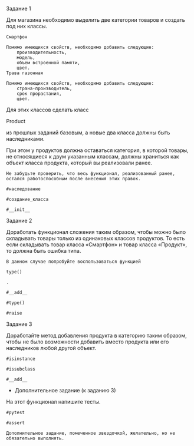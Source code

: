 Задание 1

Для магазина необходимо выделить две категории товаров и создать под них классы.

    Смартфон

    Помимо имеющихся свойств, необходимо добавить следующие:
        производительность,
        модель,
        объем встроенной памяти,
        цвет.
    Трава газонная

    Помимо имеющихся свойств, необходимо добавить следующие:
        страна-производитель,
        срок прорастания,
        цвет.

Для этих классов сделать класс

Product

из прошлых заданий базовым, а новые два класса должны быть наследниками.

При этом у продуктов должна оставаться категория, в которой товары, не относящиеся к двум указанным классам, должны храниться как объект класса продукта, который вы реализовали ранее.

    Не забудьте проверить, что весь функционал, реализованный ранее, остался работоспособным после внесения этих правок.

    #наследование

    #создание_класса

    #__init__

Задание 2

Доработать функционал сложения таким образом, чтобы можно было складывать товары только из одинаковых классов продуктов. То есть если складывать товар класса «Смартфон» и товар класса «Продукт», то должна быть ошибка типа.

    В данном случае попробуйте воспользоваться функцией

    type()

    .

    #__add__

    #type()

    #raise

Задание 3

Доработайте метод добавления продукта в категорию таким образом, чтобы не было возможности добавить вместо продукта или его наследников любой другой объект.

    #isinstance

    #issubclass

    #__add__

* Дополнительное задание (к заданию 3)

На этот функционал напишите тесты.

    #pytest

    #assert

    Дополнительное задание, помеченное звездочкой, желательно, но не обязательно выполнять.
